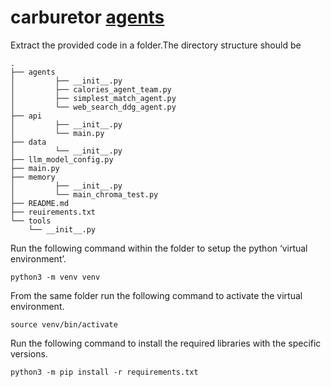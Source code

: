 # carburetor [agents](../PythonProject/agents)
Extract the provided code in a folder.The directory structure should be
```
.
├── agents
│         ├── __init__.py
│         ├── calories_agent_team.py
│         ├── simplest_match_agent.py
│         └── web_search_ddg_agent.py
├── api
│         ├── __init__.py
│         └── main.py
├── data
│         └── __init__.py
├── llm_model_config.py
├── main.py
├── memory
│         ├── __init__.py
│         └── main_chroma_test.py
├── README.md
├── reuirements.txt
└── tools
    └── __init__.py
```
        
Run the following command within the folder to setup the python ‘virtual environment’.
```commandline
python3 -m venv venv
```

From the same folder run the following command to activate the virtual environment.
```commandline
source venv/bin/activate
```

Run the following command to install the required libraries with the specific versions.
```commandline
python3 -m pip install -r requirements.txt
```

